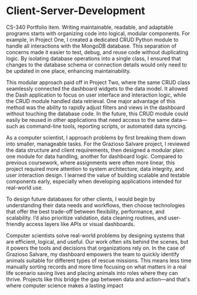 # Client-Server-Development
CS-340 Portfolio item.
Writing maintainable, readable, and adaptable programs starts with organizing code into logical, modular components. For example, in Project One, I created a dedicated CRUD Python module to handle all interactions with the MongoDB database. This separation of concerns made it easier to test, debug, and reuse code without duplicating logic. By isolating database operations into a single class, I ensured that changes to the database schema or connection details would only need to be updated in one place, enhancing maintainability.

This modular approach paid off in Project Two, where the same CRUD class seamlessly connected the dashboard widgets to the data model. It allowed the Dash application to focus on user interface and interaction logic, while the CRUD module handled data retrieval. One major advantage of this method was the ability to rapidly adjust filters and views in the dashboard without touching the database code. In the future, this CRUD module could easily be reused in other applications that need access to the same data—such as command-line tools, reporting scripts, or automated data syncing.

As a computer scientist, I approach problems by first breaking them down into smaller, manageable tasks. For the Grazioso Salvare project, I reviewed the data structure and client requirements, then designed a modular plan: one module for data handling, another for dashboard logic. Compared to previous coursework, where assignments were often more linear, this project required more attention to system architecture, data integrity, and user interaction design. I learned the value of building scalable and testable components early, especially when developing applications intended for real-world use.

To design future databases for other clients, I would begin by understanding their data needs and workflows, then choose technologies that offer the best trade-off between flexibility, performance, and scalability. I’d also prioritize validation, data cleaning routines, and user-friendly access layers like APIs or visual dashboards.

Computer scientists solve real-world problems by designing systems that are efficient, logical, and useful. Our work often sits behind the scenes, but it powers the tools and decisions that organizations rely on. In the case of Grazioso Salvare, my dashboard empowers the team to quickly identify animals suitable for different types of rescue missions. This means less time manually sorting records and more time focusing on what matters in a real life scenario saving lives and placing animals into roles where they can thrive. Projects like this bridge the gap between data and action—and that's where computer science makes a lasting impact
